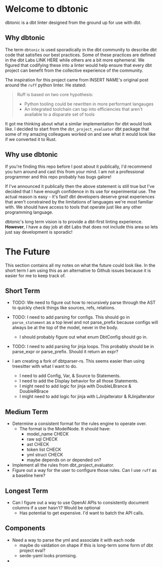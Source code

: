 # Welcome to dbtonic

dbtonic is a dbt linter designed from the ground up for use with dbt. 

## Why dbtonic
The term `dbtonic` is used sporadically in the dbt community to describe dbt code that satisfies our best practices. Some of these practices are defined in the dbt Labs LINK HERE while others are a bit more ephemeral. We figured that codifying these into a linter would help ensure that every dbt project can benefit from the collective experience of the community.

The inspiration for this project came from INSERT NAME's original post around the `ruff` python linter. He stated:
> Ruff is based on two core hypothesis:
> - Python tooling could be rewritten in more performant langauges
> - An integrated toolchain can tap into efficiencies that aren't available to a disparate set of tools

It got me thinking about what a similar implementation for dbt would look like. I decided to start from the `dbt_project_evaluator` dbt package that some of my amazing colleagues worked on and see what it would look like if we converted it to Rust. 

## Why use dbtonic

If you're finding this repo before I post about it publically, I'd recommend you turn around and cast this from your mind. I am not a professional programmer and this repo probably has bugs galore! 

If I've announced it publically then the above statement is still true but I've decided that I have enough confidence in its use for experimental use. The actual reason is easy - it's fast! dbt developers deserve great experiences that aren't constrained by the limitations of languages we're most familiar with. We should have access to tools that operate just like any other programming language. 

dbtonic's long term vision is to provide a dbt-first linting experience. **However**, I have a day job at dbt Labs that does not include this area so lets just say development is sporadic!

# The Future
This section contains all my notes on what the future could look like. In the short term I am using this as an alternative to Github issues because it is easier for me to keep track of. 

## Short Term
- TODO: We need to figure out how to recursively parse through the AST to quickly check things like sources, refs, relations.
- TODO: I need to add parsing for configs. This should go in `parse_statement` as a top level and not parse_prefix because configs will always be at the top of the model, never in the body.
  - I should probably figure out what enum DbtConfig should go in.
- TODO: I need to add parsing for jinja loops. This probably should be in parse_expr or parse_prefix. Should it return an expr? 

- I am creating a fork of dbtparser-rs. This seems easier than using treesitter with what I want to do.
    - I need to add Config, Var, & Source to Statements.
    - I need to add the Display behavior for all those Statements.
    - I might need to add logic for jinja with DoubleLBrance & DoubleRBrace
    - I might need to add logic for jinja with LJinjaIterator & RJinjaIterator 

## Medium Term
- Determine a consistent format for the rules engine to operate over. 
    - The format is the ModelNode. It should have:
        - model_name CHECK
        - raw sql CHECK
        - ast CHECK
        - token list CHECK
        - yml struct CHECK
        - maybe depends on or depended on?
- Implement all the rules from dbt_project_evaluator.
- Figure out a way for the user to configure those rules. Can I use `ruff` as a baseline here?


## Longest Term
- Can I figure out a way to use OpenAI APIs to consistently document columns if a user hasn't? Would be optional
    - Has potential to get expensive. I'd want to batch the API calls. 

## Components
- Need a way to parse the yml and associate it with each node
    - maybe do valdation on shape if this is long-term some form of dbt project eval?
    - serde-yaml looks promising.
-  